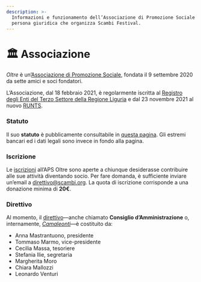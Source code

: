 ```yaml
---
description: >-
  Informazioni e funzionamento dell’Associazione di Promozione Sociale Oltre, la
  persona giuridica che organizza Scambi Festival.
---
```


# 🏛 Associazione

_Oltre_ è un’[Associazione di Promozione Sociale](https://it.wikipedia.org/wiki/Associazione\_di\_promozione\_sociale), fondata il 9 settembre 2020 da sette amici e soci fondatori.

L’Associazione, dal 18 febbraio 2021, è regolarmente iscritta al [Registro degli Enti del Terzo Settore della Regione Liguria](https://www.regione.liguria.it/homepage/salute-e-sociale/terzo-settore/promozione-sociale.html) e dal 23 novembre 2021 al nuovo [RUNTS](https://www.lavoro.gov.it/temi-e-priorita/Terzo-settore-e-responsabilita-sociale-imprese/focus-on/Riforma-terzo-settore/Pagine/Registro-Unico-Nazionale-Terzo-Settore.aspx).

### Statuto

Il suo **statuto** è pubblicamente consultabile in [questa pagina](statuto-dellaps-oltre.md). Gli estremi bancari ed i dati legali sono invece in fondo alla pagina.

### Iscrizione

Le [iscrizioni](iscrizione-nuov-soci.md) all’APS Oltre sono aperte a chiunque desiderasse contribuire alle sue attività diventando socio. Per fare domanda, è sufficiente inviare un’email a [direttivo@scambi.org](mailto:direttivo@scambi.org?subject=Domanda%20di%20Iscrizione%20APS%20Oltre). La quota di iscrizione corrisponde a una donazione minima di **20€**.

### Direttivo

Al momento, il [direttivo](../staff/teams.md#camaleonti)—anche chiamato **Consiglio d’Amministrazione** o, internamente, [_Camaleonti_](../staff/teams.md#camaleonti)—è costituito da:

* Anna Mastrantuono, presidente
* Tommaso Marmo, vice-presidente
* Cecilia Massa, tesoriere
* Stefania Ilie, segretaria
* Margherita Moro
* Chiara Mallozzi
* Leonardo Venturi
